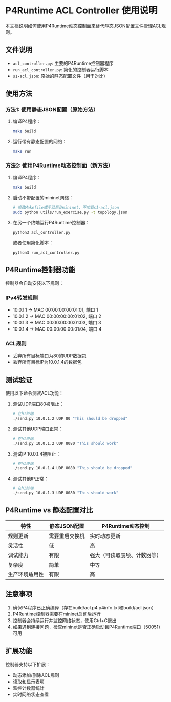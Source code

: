 # P4Runtime ACL Controller 使用说明

本文档说明如何使用P4Runtime动态控制面来替代静态JSON配置文件管理ACL规则。

## 文件说明

- `acl_controller.py`: 主要的P4Runtime控制器程序
- `run_acl_controller.py`: 简化的控制器运行脚本
- `s1-acl.json`: 原始的静态配置文件（用于对比）

## 使用方法

### 方法1: 使用静态JSON配置（原始方法）

1. 编译P4程序：
   ```bash
   make build
   ```

2. 运行带有静态配置的网络：
   ```bash
   make run
   ```

### 方法2: 使用P4Runtime动态控制面（新方法）

1. 编译P4程序：
   ```bash
   make build
   ```

2. 启动不带配置的mininet网络：
   ```bash
   # 修改Makefile或手动启动mininet，不加载s1-acl.json
   sudo python utils/run_exercise.py -t topology.json
   ```

3. 在另一个终端运行P4Runtime控制器：
   ```bash
   python3 acl_controller.py
   ```
   
   或者使用简化脚本：
   ```bash
   python3 run_acl_controller.py
   ```

## P4Runtime控制器功能

控制器会自动安装以下规则：

### IPv4转发规则
- 10.0.1.1 -> MAC 00:00:00:00:01:01, 端口 1
- 10.0.1.2 -> MAC 00:00:00:00:01:02, 端口 2  
- 10.0.1.3 -> MAC 00:00:00:00:01:03, 端口 3
- 10.0.1.4 -> MAC 00:00:00:00:01:04, 端口 4

### ACL规则
- 丢弃所有目标端口为80的UDP数据包
- 丢弃所有目标IP为10.0.1.4的数据包

## 测试验证

使用以下命令测试ACL功能：

1. 测试UDP端口80被阻止：
   ```bash
   # 在h1终端
   ./send.py 10.0.1.2 UDP 80 "This should be dropped"
   ```

2. 测试其他UDP端口正常：
   ```bash
   # 在h1终端  
   ./send.py 10.0.1.2 UDP 8080 "This should work"
   ```

3. 测试IP 10.0.1.4被阻止：
   ```bash
   # 在h1终端
   ./send.py 10.0.1.4 UDP 8080 "This should be dropped"
   ```

4. 测试其他IP正常：
   ```bash
   # 在h1终端
   ./send.py 10.0.1.3 UDP 8080 "This should work"
   ```

## P4Runtime vs 静态配置对比

| 特性 | 静态JSON配置 | P4Runtime动态控制 |
|------|-------------|------------------|
| 规则更新 | 需要重启交换机 | 实时动态更新 |
| 灵活性 | 低 | 高 |
| 调试能力 | 有限 | 强大（可读取表项、计数器等） |
| 复杂度 | 简单 | 中等 |
| 生产环境适用性 | 有限 | 高 |

## 注意事项

1. 确保P4程序已正确编译（存在build/acl.p4.p4info.txt和build/acl.json）
2. P4Runtime控制器需要在mininet启动后运行
3. 控制器会持续运行并监控网络状态，使用Ctrl+C退出
4. 如果遇到连接问题，检查mininet是否正确启动且P4Runtime端口（50051）可用

## 扩展功能

控制器支持以下扩展：
- 动态添加/删除ACL规则
- 读取和显示表项
- 监控计数器统计
- 实时网络状态查看